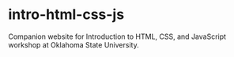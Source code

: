 # intro-html-css-js
Companion website for Introduction to HTML, CSS, and JavaScript workshop at Oklahoma State University.

